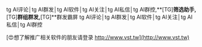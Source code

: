 tg AI评论│tg AI群发│tg AI软件│tg AI关注│tg AI私信│tg AI群控,**[TG]**筛选助手,**[TG]**群组群发,**[TG]**群发霸屏
tg AI评论│tg AI群发│tg AI软件│tg AI关注│tg AI私信│tg AI群控

[😍想了解推广相关软件的朋友请登录 http://www.vst.tw](http://www.vst.tw)



